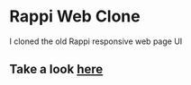 # Rappi Web Clone

I cloned the old Rappi responsive web page UI

## Take a look [here]( https://emanuelalvaradog.github.io/rappi-clone/)
